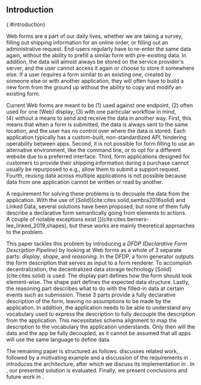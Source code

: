 ## Introduction
{:#introduction}

Web forms are a part of our daily lives, whether we are taking a survey, filling out shipping information for an online order, or filling out an administrative request.
End-users regularly have to re-enter the same data again, without the ability to prefill a similar form with pre-existing data.
In addition, the data will almost always be stored on the service provider's server, and the user cannot access it again or choose to store it somewhere else.
If a user requires a form similar to an existing one, created by someone else or with another application, they will often have to build a new form from the ground up without the ability to copy and modify an existing form.

Current Web forms are meant to be (1) used against one endpoint, (2) often used for one (Web) display, (3) with one particular workflow in mind, (4) without a means to send and receive the data in another way.
First, this means that when a form is submitted, the data is always sent to the same location, and the user has no control over where the data is stored.
Each application typically has a custom-built, non-standardized API, hindering operability between apps.
Second, it is not possible for form filling to use an alternative environment, like the command line, or to opt for a different website due to a preferred interface.
Third, form applications designed for customers to provide their shipping information during a purchase cannot usually be repurposed to e.g., allow them to submit a support request.
Fourth, reusing data across multiple applications is not possible because data from one application cannot be written or read by another.

A requirement for solving these problems is to decouple the data from the application.
With the use of [Solid](cite:cites solid,sambra2016solid) and Linked Data, several solutions have been proposed, but none of them fully describe a declarative form semantically going from elements to actions.
A couple of notable exceptions exist [](cite:cites berners-lee_linked_2019,shapes),
but these works are mainly theoretical approaches to the problem.

This paper tackles this problem by introducing a _DFDP (Declarative Form Description Pipeline)_ by looking at Web forms as a whole of 3 separate parts: *display*, *shape*, and *reasoning*.
In the DFDP, a form generator outputs the form description that serves as input to a form renderer.
To accomplish decentralization, the decentralized data storage technology [Solid](cite:cites solid) is used.
The display part defines how the form should look element-wise. The shape part defines the expected data structure.
Lastly, the reasoning part describes what to do with the filled-in data at certain events such as submission.
These 3 parts provide a fully declarative description of the form, leaving no assumptions to be made by the application.
In addition, the application needs to be able to understand any vocabulary used to express the description to fully decouple the description from the application.
This necessitates schema alignment to map the description to the vocabulary the application understands.
Only then will the data and the app be fully decoupled, as it cannot be assumed that all apps will use the same language to define data.

The remaining paper is structured as follows.
[](#related-work) discusses related work, followed by a motivating example and a discussion of the requirements in [](#requirements).
[](#architecture) introduces the architecture, after which we discuss its implementation in [](#implementation).
In [](#evaluation), our presented solution is evaluated.
Finally, we present conclusions and future work in [](#conclusion).
